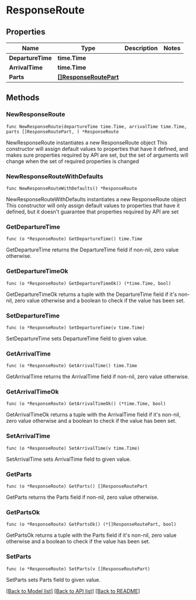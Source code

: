 # ResponseRoute

## Properties

Name | Type | Description | Notes
------------ | ------------- | ------------- | -------------
**DepartureTime** | **time.Time** |  | 
**ArrivalTime** | **time.Time** |  | 
**Parts** | [**[]ResponseRoutePart**](ResponseRoutePart.md) |  | 

## Methods

### NewResponseRoute

`func NewResponseRoute(departureTime time.Time, arrivalTime time.Time, parts []ResponseRoutePart, ) *ResponseRoute`

NewResponseRoute instantiates a new ResponseRoute object
This constructor will assign default values to properties that have it defined,
and makes sure properties required by API are set, but the set of arguments
will change when the set of required properties is changed

### NewResponseRouteWithDefaults

`func NewResponseRouteWithDefaults() *ResponseRoute`

NewResponseRouteWithDefaults instantiates a new ResponseRoute object
This constructor will only assign default values to properties that have it defined,
but it doesn't guarantee that properties required by API are set

### GetDepartureTime

`func (o *ResponseRoute) GetDepartureTime() time.Time`

GetDepartureTime returns the DepartureTime field if non-nil, zero value otherwise.

### GetDepartureTimeOk

`func (o *ResponseRoute) GetDepartureTimeOk() (*time.Time, bool)`

GetDepartureTimeOk returns a tuple with the DepartureTime field if it's non-nil, zero value otherwise
and a boolean to check if the value has been set.

### SetDepartureTime

`func (o *ResponseRoute) SetDepartureTime(v time.Time)`

SetDepartureTime sets DepartureTime field to given value.


### GetArrivalTime

`func (o *ResponseRoute) GetArrivalTime() time.Time`

GetArrivalTime returns the ArrivalTime field if non-nil, zero value otherwise.

### GetArrivalTimeOk

`func (o *ResponseRoute) GetArrivalTimeOk() (*time.Time, bool)`

GetArrivalTimeOk returns a tuple with the ArrivalTime field if it's non-nil, zero value otherwise
and a boolean to check if the value has been set.

### SetArrivalTime

`func (o *ResponseRoute) SetArrivalTime(v time.Time)`

SetArrivalTime sets ArrivalTime field to given value.


### GetParts

`func (o *ResponseRoute) GetParts() []ResponseRoutePart`

GetParts returns the Parts field if non-nil, zero value otherwise.

### GetPartsOk

`func (o *ResponseRoute) GetPartsOk() (*[]ResponseRoutePart, bool)`

GetPartsOk returns a tuple with the Parts field if it's non-nil, zero value otherwise
and a boolean to check if the value has been set.

### SetParts

`func (o *ResponseRoute) SetParts(v []ResponseRoutePart)`

SetParts sets Parts field to given value.



[[Back to Model list]](../README.md#documentation-for-models) [[Back to API list]](../README.md#documentation-for-api-endpoints) [[Back to README]](../README.md)


